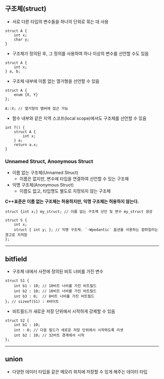 ## 구조체(struct)
- 서로 다른 타입의 변수들을 하나의 단위로 묶는 데 사용
```
struct A {
	int x;
	char y;
}
```
- 구조체가 정의된 후, 그 정의를 사용하여 하나 이상의 변수를 선언할 수도 있음
```
struct A {
	int x;
} a, b;
```
- 구조체 내부에 이름 없는 열거형을 선언할 수 있음
```
struct A {
	enum {X, Y}
};

A::X; // 열거형의 멤버에 접근 가능
```
- 함수 내부와 같은 지역 스코프(local scope)에서도 구조체를 선언할 수 있음
```
int f() {
    struct A {
        int x;
    } a;
    return a.x;
}
```
### Unnamed Struct, Anonymous Struct
- 이름 없는 구조체(Unnamed Struct)
	- 이름은 없지만, 변수에 타입을 연결하여 선언할 수 있는 구조체
- 익명 구조체(Anonymous Struct)
	- 이름도 없고, 타입명도 별도로 지정되지 않는 구조체

**C++표준은 이름 없는 구조체는 허용하지만, 익명 구조체는 허용하지 않는다.**
```
struct {int x;} my_struct; // 이름 없는 구조체 선언 및 변수 my_struct 생성

struct S {
    int x;
    struct { int y; }; // 익명 구조체. `-Wpedantic` 옵션을 사용하는 컴파일러는 경고로 지적함
};
```
---
## bitfield
- 구조체 내에서 사전에 정의된 비트 너비를 가진 변수
```
struct S1 {
    int b1 : 10; // 10비트 너비를 가진 비트필드
    int b2 : 10; // 10비트 너비를 가진 비트필드
    int b3 : 8;  // 8비트 너비를 가진 비트필드
}; // sizeof(S1) : 4바이트
```
- 비트필드가 새로운 저장 단위에서 시작하게 강제할 수 있음
```
struct S2 {
    int b1 : 10;
    int : 0; // 다음 필드가 새로운 저장 단위에서 시작하도록 리셋
    int b2 : 10; // 32비트 경계에서 시작
};
```
---
## union
- 다양한 데이터 타입을 같은 메모리 위치에 저장할 수 있게 해주는 데이터 타입